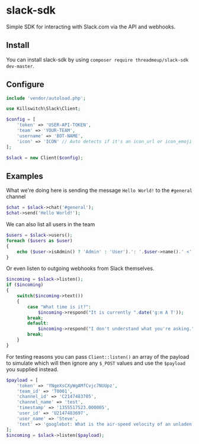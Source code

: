 slack-sdk
=========

Simple SDK for interacting with Slack.com via the API and webhooks.

## Install

You can install slack-sdk by using `composer require threadmeup/slack-sdk dev-master`.

## Configure

```php
include 'vendor/autoload.php';

use Killswitch\Slack\Client;

$config = [
    'token' => 'USER-API-TOKEN',
    'team' => 'YOUR-TEAM',
    'username' => 'BOT-NAME',
    'icon' => 'ICON' // Auto detects if it's an icon_url or icon_emoji
];

$slack = new Client($config);
```
## Examples

What we're doing here is sending the message `Hello World!` to the `#general` channel
```php
$chat = $slack->chat('#general');
$chat->send('Hello World!');
```

We can also list all users in the team
```php
$users = $slack->users();
foreach ($users as $user)
{
    echo ($user->isAdmin() ? 'Admin' : 'User').': '.$user->name().' <'.$user->email().'>'.PHP_EOL;
}
```

Or even listen to outgoing webhooks from Slack themselves.
```php
$incoming = $slack->listen();
if ($incoming)
{
    switch($incoming->text())
    {
        case "What time is it?":
            $incoming->respond("It is currently ".date('g:m A T'));
        break;
        default:
            $incoming->respond("I don't understand what you're asking.");
        break;
    }
}
```

For testing reasons you can pass `Client::listen()` an array of the payload to simulate which will then ignore any `$_POST` values and use the `$payload` you supplied instead.
```php
$payload = [
    'token' => 'YNgeXsCXyWgAMfCvjc7NUUpz',
    'team_id' => 'T0001',
    'channel_id' => 'C2147483705',
    'channel_name' => 'test',
    'timestamp' => '1355517523.000005',
    'user_id' => 'U2147483697',
    'user_name' => 'Steve',
    'text' => 'googlebot: What is the air-speed velocity of an unladen swallow?'
];
$incoming = $slack->listen($payload);
```